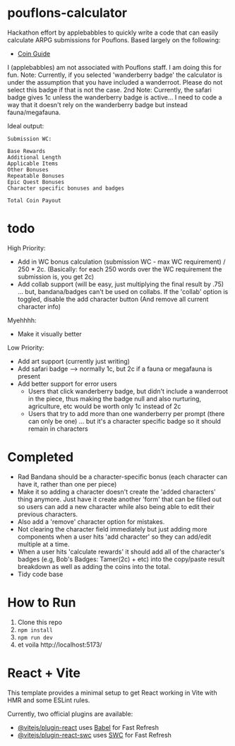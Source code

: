 # pouflons-calculator

Hackathon effort by applebabbles to quickly write a code that can easily calculate ARPG submissions for Pouflons.
Based largely on the following:

- [Coin Guide](https://www.play.pouflons.com/info/coins)

I (applebabbles) am not associated with Pouflons staff. I am doing this for fun.
Note: Currently, if you selected 'wanderberry badge' the calculator is under the assumption that you have included a wanderroot. Please do not select this badge if that is not the case.
2nd Note: Currently, the safari badge gives 1c unless the wanderberry badge is active... I need to code a way that it doesn't rely on the wanderberry badge but instead fauna/megafauna.

Ideal output:

```
Submission WC:

Base Rewards
Additional Length
Applicable Items
Other Bonuses
Repeatable Bonuses
Epic Quest Bonuses
Character specific bonuses and badges

Total Coin Payout
```

# todo

High Priority:

- Add in WC bonus calculation (submission WC - max WC requirement) / 250 \* 2c. (Basically: for each 250 words over the WC requirement the submission is, you get 2c)
- Add collab support (will be easy, just multiplying the final result by .75) ... but, bandana/badges can't be used on collabs. If the 'collab' option is toggled, disable the add character button (And remove all current character info)

Myehhhh:

- Make it visually better

Low Priority:

- Add art support (currently just writing)
- Add safari badge --> normally 1c, but 2c if a fauna or megafauna is present
- Add better support for error users
  - Users that click wanderberry badge, but didn't include a wanderroot in the piece, thus making the badge null and also nurturing, agriculture, etc would be worth only 1c instead of 2c
  - Users that try to add more than one wanderberry per prompt (there can only be one) ... but it's a character specific badge so it should remain in characters

# Completed

- Rad Bandana should be a character-specific bonus (each character can have it, rather than one per piece)
- Make it so adding a character doesn't create the 'added characters' thing anymore. Just have it create another 'form' that can be filled out so users can add a new character while also being able to edit their previous characters.
- Also add a 'remove' character option for mistakes.
- Not clearing the character field immediately but just adding more components when a user hits 'add character' so they can add/edit multiple at a time.
- When a user hits 'calculate rewards' it should add all of the character's badges (e.g, Bob's Badges: Tamer(2c) + etc) into the copy/paste result breakdown as well as adding the coins into the total.
- Tidy code base

# How to Run

1. Clone this repo
2. `npm install`
3. `npm run dev`
4. et voila http://localhost:5173/

# React + Vite

This template provides a minimal setup to get React working in Vite with HMR and some ESLint rules.

Currently, two official plugins are available:

- [@vitejs/plugin-react](https://github.com/vitejs/vite-plugin-react/blob/main/packages/plugin-react/README.md) uses [Babel](https://babeljs.io/) for Fast Refresh
- [@vitejs/plugin-react-swc](https://github.com/vitejs/vite-plugin-react-swc) uses [SWC](https://swc.rs/) for Fast Refresh
